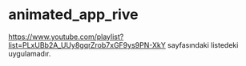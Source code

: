 # animated_app_rive

https://www.youtube.com/playlist?list=PLxUBb2A_UUy8gqrZrob7xGF9ys9PN-XkY sayfasındaki listedeki uygulamadır.
